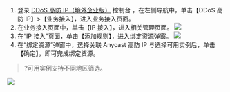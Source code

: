1.	登录 [DDoS 高防 IP（境外企业版）](https://console.cloud.tencent.com/ddos/ddos-basic) 控制台 ，在左侧导航中，单击【DDoS 高防 IP】>【业务接入】，进入业务接入页面。
2. 在业务接入页面中，单击【IP 接入】，进入相关管理页面。
![](https://main.qcloudimg.com/raw/499cbf6c5aee1040aca5fc99b05aec42.png)
3. 	在“IP 接入”页面，单击【添加规则】，进入绑定资源弹窗。
![](https://main.qcloudimg.com/raw/4793023eccd1a6023f93d16b0e90b1c0.png)
4. 在“绑定资源”弹窗中，选择关联 Anycast 高防 IP 与选择可用实例后，单击【确定】，即可完成绑定资源。
>?可用实例支持不同地区筛选。
>
![](https://main.qcloudimg.com/raw/d20fc281b2ee7080956241c96a2a0286.png)
